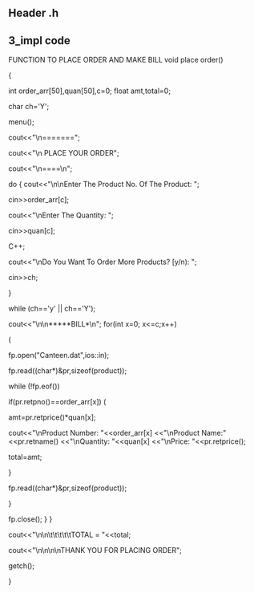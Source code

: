 ## Header .h

























## 3_impl code
FUNCTION TO PLACE ORDER AND MAKE BILL
void place order()

{

int order_arr[50],quan[50],c=0;
float amt,total=0;

char ch='Y';

menu();

cout<<"\n=======";

cout<<"\n PLACE YOUR ORDER";

cout<<"\n====\n";

do
{
cout<<"\n\nEnter The Product No. Of The Product: ";

cin>>order_arr[c];

cout<<"\nEnter The Quantity: ";

cin>>quan[c];

C++;

cout<<"\nDo You Want To Order More Products? [y/n): ";

cin>>ch;

}

while (ch=='y' || ch=='Y');

cout<<"\n\n*****BILL*\n";
for(int x=0; x<=c;x++)

(

fp.open("Canteen.dat",ios::in);

fp.read((char*)&pr,sizeof(product));

while (!fp.eof())

if(pr.retpno()==order_arr[x])
(

amt=pr.retprice()*quan[x];

cout<<"\nProduct Number: "<<order_arr[x] <<"\nProduct Name:"<<pr.retname() <<"\nQuantity: "<<quan[x] <<"\nPrice: "<<pr.retprice();

total=amt;

}

fp.read((char*)&pr,sizeof(product));

}

fp.close();
}
}

cout<<"\n\n\t\t\t\t\tTOTAL = "<<total;

cout<<"\n\n\n\nTHANK YOU FOR PLACING ORDER";

getch();

}
